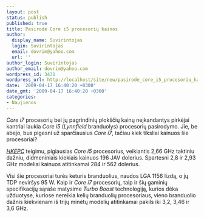 ```yaml
---
layout: post
status: publish
published: true
title: Pasirodė Core i5 procesorių kainos
author:
  display_name: Suvirintojas
  login: Suvirintojas
  email: dovrim@yahoo.com
  url: ''
author_login: Suvirintojas
author_email: dovrim@yahoo.com
wordpress_id: 3431
wordpress_url: http://localhost/site/new/pasirode_core_i5_procesoriu_kainos/
date: '2009-04-17 16:40:20 +0300'
date_gmt: '2009-04-17 16:40:20 +0300'
categories:
- Naujienos
---
```

<p><i>Core i7</i> procesorių bei jų pagrindinių plokščių kainų neįkandantys pirkėjai kantriai laukia <i>Core i5</i> (<i>Lynnfield</i> branduolys) procesorių pasirodymo. Jie, be abejo, bus pigesni už sparčiausius <i>Core i7</i>, tačiau kiek tiksliai kainuos šie procesoriai?</p>
<p><a class="ns" href="http://translate.google.com/translate?js=n&prev=_t&hl=en&ie=UTF-8&u=http%3A%2F%2Fwww.hkepc.com%2F2765&sl=zh-CN&tl=en&history_state0="><i>HKEPC</i></a> teigimu, pigiausias <i>Core i5</i> procesorius, veikiantis 2,66 GHz taktiniu dažniu, didmeniniais kiekiais kainuos 196 JAV dolerius. Spartesni 2,8 ir 2,93 GHz modeliai kainuos atitinkamai 284 ir 562 dolerius.</p>
<p>Visi šie procesoriai turės keturis branduolius, naudos LGA 1156 lizdą, o jų TDP neviršys 95 W. Kaip ir <i>Core i7</i> procesorių, taip ir šių gaminių specifikacijų sąraše matysime <i>Turbo Boost</i> technologiją, kurios dėka užduotyse, kuriose nereikia kelių branduolių procesoriaus, vieno branduolio dažnis kiekvienam iš trijų minėtų modelių atitinkamai pakils iki 3,2, 3,46 ir 3,6 GHz.</p>
